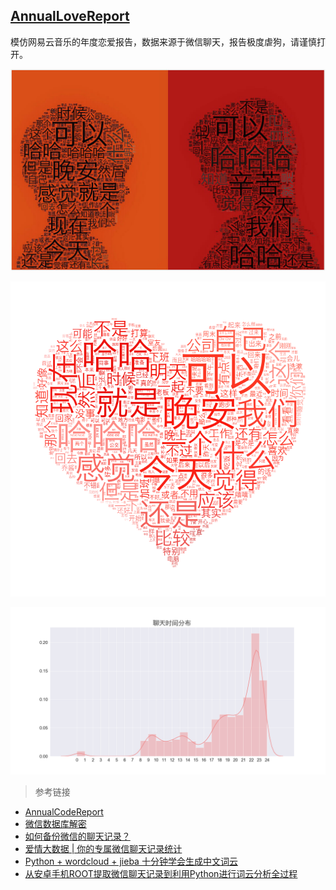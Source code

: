 ## [AnnualLoveReport](https://dysaniazzz.github.io/AnnualLoveReport/)

模仿网易云音乐的年度恋爱报告，数据来源于微信聊天，报告极度虐狗，请谨慎打开。

![](img/we.jpg)

![](img/love.png)

![](img/chat.png)

> 参考链接

* [AnnualCodeReport](https://github.com/Norcy/AnnualCodeReport)
* [微信数据库解密](https://liujingyuan.top/2018/09/14/%E5%BE%AE%E4%BF%A1%E6%95%B0%E6%8D%AE%E5%BA%93%E8%A7%A3%E5%AF%86/)
* [如何备份微信的聊天记录？](https://www.zhihu.com/question/19924224/answer/69982884)
* [爱情大数据 | 你的专属微信聊天记录统计](https://blog.csdn.net/iphilo/article/details/79052325)
* [Python + wordcloud + jieba 十分钟学会生成中文词云](https://blog.csdn.net/fontthrone/article/details/72782971)
* [从安卓手机ROOT提取微信聊天记录到利用Python进行词云分析全过程](https://blog.csdn.net/u011938325/article/details/78988089)

